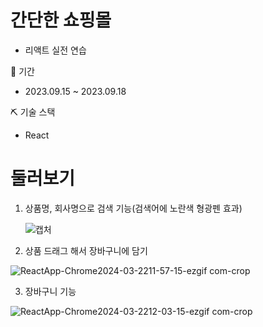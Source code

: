 # 간단한 쇼핑몰
- 리액트 실전 연습

📅 기간
- 2023.09.15 ~ 2023.09.18

⛏ 기술 스택
- React

# 둘러보기
1. 상품명, 회사명으로 검색 기능(검색어에 노란색 형광펜 효과)
   
   ![캡처](https://github.com/JeonWoongchan/ReactPractice/assets/124865284/a3858352-7324-4139-a2c3-80784405f6f9)


2. 상품 드래그 해서 장바구니에 담기
   
 ![ReactApp-Chrome2024-03-2211-57-15-ezgif com-crop](https://github.com/JeonWoongchan/ReactPractice/assets/124865284/e46b2f82-e912-430f-b2fa-fa892970c880)

3. 장바구니 기능
   
  ![ReactApp-Chrome2024-03-2212-03-15-ezgif com-crop](https://github.com/JeonWoongchan/ReactPractice/assets/124865284/335bd4a5-5531-4a4d-89f9-dc6b32cb5632)
